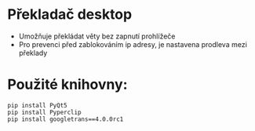 # Překladač desktop

- Umožňuje překládat věty bez zapnutí prohlížeče
- Pro prevenci před zablokováním ip adresy, je nastavena prodleva mezi překlady

# Použité knihovny:
```
pip install PyQt5
pip install Pyperclip
pip install googletrans==4.0.0rc1
```
